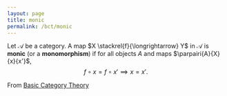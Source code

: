 ```yaml
---
layout: page
title: monic
permalink: /bct/monic
---
```

Let $\mathscr{A}$ be a category.  A map $X \stackrel{f}{\longrightarrow} Y$ in $\mathscr{A}$ is **monic**    (or a **monomorphism**)    if for all objects $A$ and maps $\parpairi{A}{X}{x}{x'}$, $$ f \circ x = f \circ x' \implies  x = x'. $$


From [Basic Category Theory](https://mathgloss.github.io/MathGloss/bct.html)